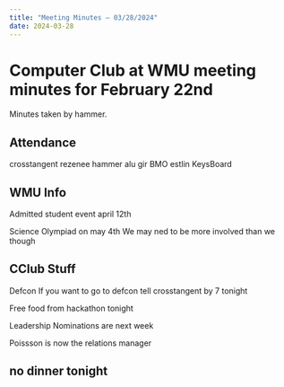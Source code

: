 ```yaml
---
title: "Meeting Minutes – 03/28/2024"
date: 2024-03-28
---
```

# Computer Club at WMU meeting minutes for February 22nd
Minutes taken by hammer. 

## Attendance
crosstangent
rezenee
hammer
alu
gir
BMO
estlin
KeysBoard 



## WMU Info
Admitted student event april 12th

Science Olympiad on may 4th
	We may ned to be more involved than we though 
    
## CClub Stuff
Defcon
	If you want to go to defcon tell crosstangent by 7 tonight 

Free food from hackathon tonight

Leadership
	Nominations are next week

Poissson is now the relations manager

## no dinner tonight

